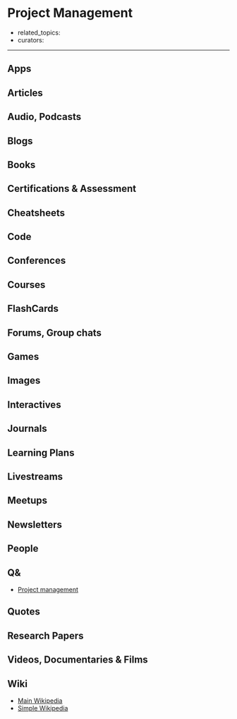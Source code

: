 # Project Management

- related_topics:
- curators:

------

## Apps

## Articles

## Audio, Podcasts

## Blogs

## Books

## Certifications & Assessment

## Cheatsheets

## Code

## Conferences

## Courses

## FlashCards

## Forums, Group chats

## Games

## Images

## Interactives

## Journals

## Learning Plans

## Livestreams

## Meetups

## Newsletters

## People

## Q&

- [Project management](https://pm.stackexchange.com)

## Quotes

## Research Papers

## Videos, Documentaries & Films

## Wiki

- [Main Wikipedia](https://en.wikipedia.org/wiki/Project_management)
- [Simple Wikipedia](https://simple.wikipedia.org/wiki/Project_management)

